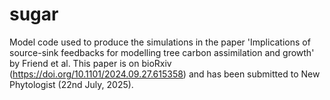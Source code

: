 # sugar
Model code used to produce the simulations in the paper 'Implications of source-sink feedbacks for modelling tree carbon assimilation and growth' by Friend et al. This paper is on bioRxiv (https://doi.org/10.1101/2024.09.27.615358) and has been submitted to New Phytologist (22nd July, 2025).

